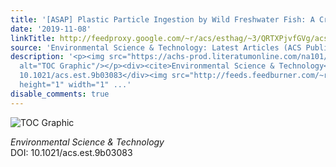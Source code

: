 ```yaml
---
title: '[ASAP] Plastic Particle Ingestion by Wild Freshwater Fish: A Critical Review'
date: '2019-11-08'
linkTitle: http://feedproxy.google.com/~r/acs/esthag/~3/QRTXPjvfGVg/acs.est.9b03083
source: 'Environmental Science & Technology: Latest Articles (ACS Publications)'
description: '<p><img src="https://achs-prod.literatumonline.com/na101/home/literatum/publisher/achs/journals/content/esthag/0/esthag.ahead-of-print/acs.est.9b03083/20191108/images/medium/es9b03083_0006.gif"
  alt="TOC Graphic"/></p><div><cite>Environmental Science & Technology</cite></div><div>DOI:
  10.1021/acs.est.9b03083</div><img src="http://feeds.feedburner.com/~r/acs/esthag/~4/QRTXPjvfGVg"
  height="1" width="1" ...'
disable_comments: true
---
```

<p><img src="https://achs-prod.literatumonline.com/na101/home/literatum/publisher/achs/journals/content/esthag/0/esthag.ahead-of-print/acs.est.9b03083/20191108/images/medium/es9b03083_0006.gif" alt="TOC Graphic"/></p><div><cite>Environmental Science & Technology</cite></div><div>DOI: 10.1021/acs.est.9b03083</div><img src="http://feeds.feedburner.com/~r/acs/esthag/~4/QRTXPjvfGVg" height="1" width="1" ...